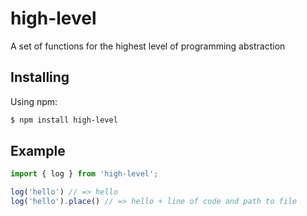# high-level
 A set of functions for the highest level of programming abstraction

## Installing

Using npm:

```bash
$ npm install high-level
```

## Example

```js
import { log } from 'high-level';

log('hello') // => hello
log('hello').place() // => hello + line of code and path to file
```

